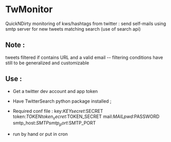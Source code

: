 # TwMonitor

QuickNDirty monitoring of kws/hashtags from twitter : send self-mails using smtp server for new tweets matching search (use of search api)

## Note :

tweets filtered if contains URL and a valid email -- filtering conditions have still to be generalized and customizable

## Use :

 - Get a twitter dev account and app token
 - Have TwitterSearch python package installed ;
 - Required conf file :
    key:$KEY
    secret:$SECRET
    token:$TOKEN
    token_secret:$TOKEN_SECRET
    mail:$MAIL
    pwd:$PASSWORD
    smtp_host:$SMTP
    smtp_port:$SMTP_PORT

 - run by hand or put in cron
  
